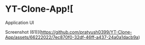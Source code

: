 # YT-Clone-App![

Application UI

Screenshot (61)](https://github.com/pratyush0399/YT-Clone-App/assets/66222022/7ec870f0-32df-46ff-a437-24a0a1dacb9a)
